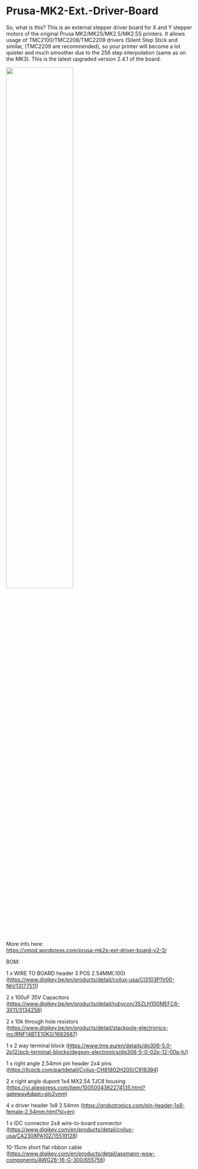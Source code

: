 # Prusa-MK2-Ext.-Driver-Board
So, what is this? This is an external stepper driver board for X and Y stepper motors of the original Prusa MK2/MK2S/MK2.5/MK2.5S printers. It allows usage of TMC2100/TMC2208/TMC2209 drivers (Silent Step Stick and similar, (TMC2209 are recommended), so your printer will become a lot quieter and much smoother due to the 256 step interpolation (same as on the MK3). This is the latest upgraded version 2.4.1 of the board.  

<img src="https://vmod.files.wordpress.com/2020/10/1.jpg" width=60%>

More info here:  
https://vmod.wordpress.com/prusa-mk2s-ext-driver-board-v2-3/

BOM:

1 x WIRE TO BOARD header 3 POS 2.54MM(.100) (https://www.digikey.be/en/products/detail/cvilux-usa/CI3103P1V00-NH/13177511)

2 x 100uF 35V Capacitors (https://www.digikey.be/en/products/detail/rubycon/35ZLH100MEFC6-3X11/3134256)

2 x 10k through hole resistors (https://www.digikey.be/en/products/detail/stackpole-electronics-inc/RNF14BTE10K0/1682687)

1 x 2 way terminal block (https://www.tme.eu/en/details/dg306-5.0-2p12/pcb-terminal-blocks/degson-electronics/dg306-5-0-02p-12-00a-h/)

1 x right angle 2.54mm pin header 2x4 pins (https://jlcpcb.com/partdetail/Cvilux-CH81802H200/C918394)

2 x right angle dupont 1x4 MX2.54 TJC8 housing (https://vi.aliexpress.com/item/1005004362274135.html?gatewayAdapt=glo2vnm)

4 x driver header 1x8 2.54mm (https://grobotronics.com/pin-header-1x8-female-2.54mm.html?sl=en)

1 x IDC connector 2x4 wire-to-board connector (https://www.digikey.com/en/products/detail/cvilux-usa/CA2308PA10Z/15519128)

10-15cm short flat ribbon cable (https://www.digikey.com/en/products/detail/assmann-wsw-components/AWG28-16-G-300/655756)

